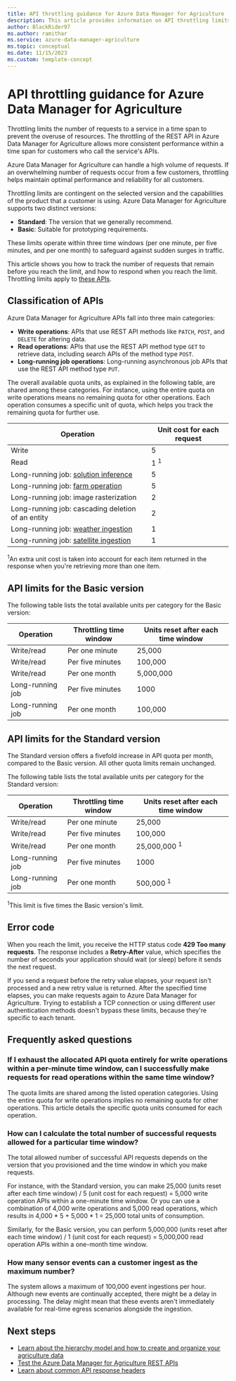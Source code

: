 ```yaml
---
title: API throttling guidance for Azure Data Manager for Agriculture
description: This article provides information on API throttling limits to plan usage in Azure Data Manager for Agriculture.
author: BlackRider97
ms.author: ramithar
ms.service: azure-data-manager-agriculture
ms.topic: conceptual
ms.date: 11/15/2023
ms.custom: template-concept
---
```


# API throttling guidance for Azure Data Manager for Agriculture

Throttling limits the number of requests to a service in a time span to prevent the overuse of resources. The throttling of the REST API in Azure Data Manager for Agriculture allows more consistent performance within a time span for customers who call the service's APIs.

Azure Data Manager for Agriculture can handle a high volume of requests. If an overwhelming number of requests occur from a few customers, throttling helps maintain optimal performance and reliability for all customers.

Throttling limits are contingent on the selected version and the capabilities of the product that a customer is using. Azure Data Manager for Agriculture supports two distinct versions:

- **Standard**: The version that we generally recommend.
- **Basic**: Suitable for prototyping requirements.

These limits operate within three time windows (per one minute, per five minutes, and per one month) to safeguard against sudden surges in traffic.

This article shows you how to track the number of requests that remain before you reach the limit, and how to respond when you reach the limit. Throttling limits apply to [these APIs](/rest/api/data-manager-for-agri/#data-plane-rest-apis).

## Classification of APIs

Azure Data Manager for Agriculture APIs fall into three main categories:

- **Write operations**: APIs that use REST API methods like `PATCH`, `POST`, and `DELETE` for altering data.
- **Read operations**: APIs that use the REST API method type `GET` to retrieve data, including search APIs of the method type `POST`.
- **Long-running job operations**: Long-running asynchronous job APIs that use the REST API method type `PUT`.

The overall available quota units, as explained in the following table, are shared among these categories. For instance, using the entire quota on write operations means no remaining quota for other operations. Each operation consumes a specific unit of quota, which helps you track the remaining quota for further use.

Operation | Unit cost for each request|
----------| -------------------------- |
Write   | 5 |
Read|   1 <sup>1</sup>|
Long-running job: [solution inference](/rest/api/data-manager-for-agri/#solution-inferences) | 5 |
Long-running job: [farm operation](/rest/api/data-manager-for-agri/#farm-operations) | 5 |
Long-running job: image rasterization | 2 |
Long-running job: cascading deletion of an entity | 2 |
Long-running job: [weather ingestion](/rest/api/data-manager-for-agri/#weather) | 1 |
Long-running job: [satellite ingestion](/rest/api/data-manager-for-agri/#satellite) | 1 |

<sup>1</sup>An extra unit cost is taken into account for each item returned in the response when you're retrieving more than one item.

## API limits for the Basic version

The following table lists the total available units per category for the Basic version:

Operation | Throttling time window | Units reset after each time window|
----------| -------------------------- | ------------------------------ |
Write/read| Per one minute    | 25,000 |
Write/read| Per five minutes| 100,000|
Write/read| Per one month| 5,000,000 |
Long-running job| Per five minutes| 1000|
Long-running job| Per one month| 100,000 |

## API limits for the Standard version

The Standard version offers a fivefold increase in API quota per month, compared to the Basic version. All other quota limits remain unchanged.

The following table lists the total available units per category for the Standard version:

Operation | Throttling time window | Units reset after each time window|
----------| -------------------------- | ------------------------------ |
Write/read| Per one minute    | 25,000 |
Write/read| Per five minutes| 100,000|
Write/read| Per one month| 25,000,000 <sup>1</sup> |
Long-running job| Per five minutes| 1000|
Long-running job| Per one month| 500,000 <sup>1</sup>|

<sup>1</sup>This limit is five times the Basic version's limit.

## Error code

When you reach the limit, you receive the HTTP status code **429 Too many requests**. The response includes a **Retry-After** value, which specifies the number of seconds your application should wait (or sleep) before it sends the next request.

If you send a request before the retry value elapses, your request isn't processed and a new retry value is returned. After the specified time elapses, you can make requests again to Azure Data Manager for Agriculture. Trying to establish a TCP connection or using different user authentication methods doesn't bypass these limits, because they're specific to each tenant.

## Frequently asked questions

### If I exhaust the allocated API quota entirely for write operations within a per-minute time window, can I successfully make requests for read operations within the same time window?

The quota limits are shared among the listed operation categories. Using the entire quota for write operations implies no remaining quota for other operations. This article details the specific quota units consumed for each operation.

### How can I calculate the total number of successful requests allowed for a particular time window?

The total allowed number of successful API requests depends on the version that you provisioned and the time window in which you make requests.

For instance, with the Standard version, you can make 25,000 (units reset after each time window) / 5 (unit cost for each request) = 5,000 write operation APIs within a one-minute time window. Or you can use a combination of 4,000 write operations and 5,000 read operations, which results in 4,000 * 5 + 5,000 * 1 = 25,000 total units of consumption.

Similarly, for the Basic version, you can perform 5,000,000 (units reset after each time window) / 1 (unit cost for each request) = 5,000,000 read operation APIs within a one-month time window.

### How many sensor events can a customer ingest as the maximum number?

The system allows a maximum of 100,000 event ingestions per hour. Although new events are continually accepted, there might be a delay in processing. The delay might mean that these events aren't immediately available for real-time egress scenarios alongside the ingestion.

## Next steps

- [Learn about the hierarchy model and how to create and organize your agriculture data](./concepts-hierarchy-model.md)
- [Test the Azure Data Manager for Agriculture REST APIs](/rest/api/data-manager-for-agri)
- [Learn about common API response headers](/rest/api/data-manager-for-agri/common-rest-response-headers)
